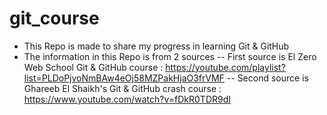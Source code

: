 # git_course
- This Repo is made to share my progress in learning Git & GitHub
- The information in this Repo is from 2 sources
-- First source is El Zero Web School Git & GitHub course : https://youtube.com/playlist?list=PLDoPjvoNmBAw4eOj58MZPakHjaO3frVMF
-- Second source is Ghareeb El Shaikh's Git & GitHub crash course : https://www.youtube.com/watch?v=fDkR0TDR9dI
